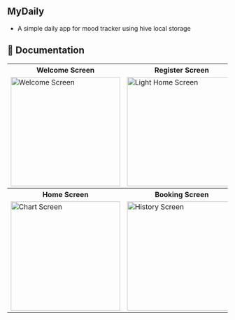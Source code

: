## MyDaily
- A simple daily app for mood tracker using hive local storage

## 📱 Documentation
<table>
  <tr align="center">
    <th>Welcome Screen</th>
    <th>Register Screen</th>
    <th>Login Screen</th>
  </tr>
  <tr>
    <td><img src="https://github.com/user-attachments/assets/e96cbf90-f9b3-4818-9da1-2676816af856" alt="Welcome Screen" width="250"></td>
    <td><img src="https://github.com/user-attachments/assets/417f5a48-b511-4deb-a749-34d0dc3dc034" alt="Light Home Screen" width="250"></td>
    <td><img src="https://github.com/user-attachments/assets/c6b4724b-d943-4754-93a1-f15d8b783e27" alt="Dark Home Screen" width="250"></td>
  <tr align="center">
    <th>Home Screen</th>
    <th>Booking Screen</th>
    <th>History Screen</th>
  </tr>
  <tr>
    <td><img src="https://github.com/user-attachments/assets/92ca6f38-570d-4983-bbad-e115d1fdc4b6" alt="Chart Screen" width="250"></td>
    <td><img src="https://github.com/user-attachments/assets/17335f17-596e-4f07-964d-aacaf7d3763d" alt="History Screen" width="250"></td>
    <td><img src="https://github.com/user-attachments/assets/6ac22f7f-8865-407d-9c3c-1bc069faa157" alt="Add Mood Screen" width="250"></td>
</table>


